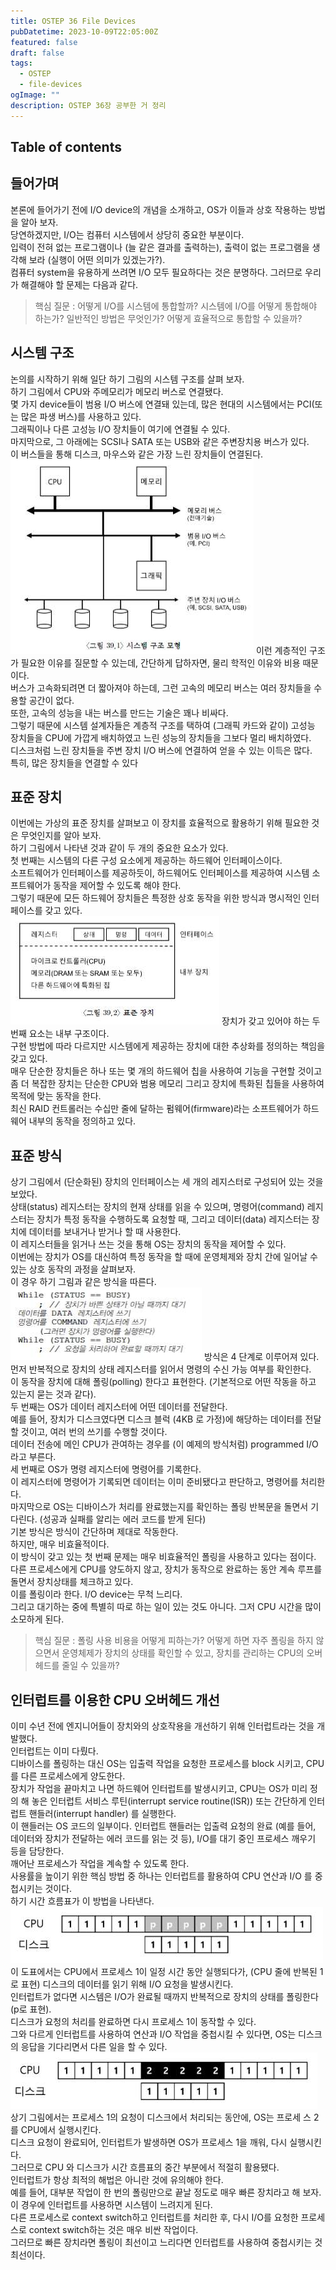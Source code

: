 ```yaml
---
title: OSTEP 36 File Devices
pubDatetime: 2023-10-09T22:05:00Z
featured: false
draft: false
tags:
  - OSTEP
  - file-devices
ogImage: ""
description: OSTEP 36장 공부한 거 정리
---
```


## Table of contents

## 들어가며

본론에 들어가기 전에 I/O device의 개념을 소개하고, OS가 이들과 상호 작용하는 방법을 알아 보자.  
당연하겠지만, I/O는 컴퓨터 시스템에서 상당히 중요한 부분이다.  
입력이 전혀 없는 프로그램이나 (늘 같은 결과를 출력하는), 출력이 없는 프로그램을 생각해 보라 (실행이 어떤 의미가 있겠는가?).  
컴퓨터 system을 유용하게 쓰려면 I/O 모두 필요하다는 것은 분명하다. 그러므로 우리가 해결해야 할 문제는 다음과 같다.

> 핵심 질문 : 어떻게 I/O를 시스템에 통합할까?
> 시스템에 I/O를 어떻게 통합해야 하는가? 일반적인 방법은 무엇인가? 어떻게 효율적으로 통합할 수 있을까?

## 시스템 구조

논의를 시작하기 위해 일단 하기 그림의 시스템 구조를 살펴 보자.  
하기 그림에서 CPU와 주메모리가 메모리 버스로 연결됐다.  
몇 가지 device들이 범용 I/O 버스에 연결돼 있는데, 많은 현대의 시스템에서는 PCI(또는 많은 파생 버스)를 사용하고 있다.  
그래픽이나 다른 고성능 I/O 장치들이 여기에 연결될 수 있다.  
마지막으로, 그 아래에는 SCSI나 SATA 또는 USB와 같은 주변장치용 버스가 있다.  
이 버스들을 통해 디스크, 마우스와 같은 가장 느린 장치들이 연결된다.  
![](/src/assets/image/ostep-36-file-devices-1696861239928.jpeg)
이런 계층적인 구조가 필요한 이유를 질문할 수 있는데, 간단하게 답하자면, 물리 학적인 이유와 비용 때문이다.  
버스가 고속화되려면 더 짧아져야 하는데, 그런 고속의 메모리 버스는 여러 장치들을 수용할 공간이 없다.  
또한, 고속의 성능을 내는 버스를 만드는 기술은 꽤나 비싸다.  
그렇기 때문에 시스템 설계자들은 계층적 구조를 택하여 (그래픽 카드와 같이) 고성능 장치들을 CPU에 가깝게 배치하였고 느린 성능의 장치들을 그보다 멀리 배치하였다.  
디스크처럼 느린 장치들을 주변 장치 I/O 버스에 연결하여 얻을 수 있는 이득은 많다.  
특히, 많은 장치들을 연결할 수 있다

## 표준 장치

이번에는 가상의 표준 장치를 살펴보고 이 장치를 효율적으로 활용하기 위해 필요한 것은 무엇인지를 알아 보자.  
하기 그림에서 나타낸 것과 같이 두 개의 중요한 요소가 있다.  
첫 번째는 시스템의 다른 구성 요소에게 제공하는 하드웨어 인터페이스이다.  
소프트웨어가 인터페이스를 제공하듯이, 하드웨어도 인터페이스를 제공하여 시스템 소프트웨어가 동작을 제어할 수 있도록 해야 한다.  
그렇기 때문에 모든 하드웨어 장치들은 특정한 상호 동작을 위한 방식과 명시적인 인터페이스를 갖고 있다.  
![](/src/assets/image/ostep-36-file-devices-1696863058869.jpeg)
장치가 갖고 있어야 하는 두 번째 요소는 내부 구조이다.  
구현 방법에 따라 다르지만 시스템에게 제공하는 장치에 대한 추상화를 정의하는 책임을 갖고 있다.  
매우 단순한 장치들은 하나 또는 몇 개의 하드웨어 칩을 사용하여 기능을 구현할 것이고 좀 더 복잡한 장치는 단순한 CPU와 범용 메모리 그리고 장치에 특화된 칩들을 사용하여 목적에 맞는 동작을 한다.  
최신 RAID 컨트롤러는 수십만 줄에 달하는 펌웨어(firmware)라는 소프트웨어가 하드웨어 내부의 동작을 정의하고 있다.

## 표준 방식

상기 그림에서 (단순화된) 장치의 인터페이스는 세 개의 레지스터로 구성되어 있는 것을 보았다.  
상태(status) 레지스터는 장치의 현재 상태를 읽을 수 있으며, 명령어(command) 레지스터는 장치가 특정 동작을 수행하도록 요청할 때, 그리고 데이터(data) 레지스터는 장치에 데이터를 보내거나 받거나 할 때 사용한다.  
이 레지스터들을 읽거나 쓰는 것을 통해 OS는 장치의 동작을 제어할 수 있다.  
이번에는 장치가 OS를 대신하여 특정 동작을 할 때에 운영체제와 장치 간에 일어날 수 있는 상호 동작의 과정을 살펴보자.  
이 경우 하기 그림과 같은 방식을 따른다.
![](/src/assets/image/ostep-36-file-devices-1696863392394.jpeg)
방식은 4 단계로 이루어져 있다.  
먼저 반복적으로 장치의 상태 레지스터를 읽어서 명령의 수신 가능 여부를 확인한다.  
이 동작을 장치에 대해 폴링(polling) 한다고 표현한다. (기본적으로 어떤 작동을 하고 있는지 묻는 것과 같다).  
두 번째는 OS가 데이터 레지스터에 어떤 데이터를 전달한다.  
예를 들어, 장치가 디스크였다면 디스크 블럭 (4KB 로 가정)에 해당하는 데이터를 전달할 것이고, 여러 번의 쓰기를 수행할 것이다.  
데이터 전송에 메인 CPU가 관여하는 경우를 (이 예제의 방식처럼) programmed I/O라고 부른다.  
세 번째로 OS가 명령 레지스터에 명령어를 기록한다.  
이 레지스터에 명령어가 기록되면 데이터는 이미 준비됐다고 판단하고, 명령어를 처리한다.  
마지막으로 OS는 디바이스가 처리를 완료했는지를 확인하는 폴링 반복문을 돌면서 기다린다. (성공과 실패를 알리는 에러 코드를 받게 된다)  
기본 방식은 방식이 간단하며 제대로 작동한다.  
하지만, 매우 비효율적이다.  
이 방식이 갖고 있는 첫 번째 문제는 매우 비효율적인 폴링을 사용하고 있다는 점이다.
다른 프로세스에게 CPU를 양도하지 않고, 장치가 동작으로 완료하는 동안 계속 루프를 돌면서 장치상태를 체크하고 있다.  
이를 폴링이라 한다.
I/O device는 무척 느리다.  
그리고 대기하는 중에 특별히 따로 하는 일이 있는 것도 아니다.
그저 CPU 시간을 많이 소모하게 된다.

> 핵심 질문 : 폴링 사용 비용을 어떻게 피하는가?
> 어떻게 하면 자주 폴링을 하지 않으면서 운영체제가 장치의 상태를 확인할 수 있고, 장치를 관리하는 CPU의 오버헤드를 줄일 수 있을까?

## 인터럽트를 이용한 CPU 오버헤드 개선

이미 수년 전에 엔지니어들이 장치와의 상호작용을 개선하기 위해 인터럽트라는 것을 개발했다.  
인터럽트는 이미 다뤘다.  
디바이스를 폴링하는 대신 OS는 입출력 작업을 요청한 프로세스를 block 시키고, CPU를 다른 프로세스에게 양도한다.  
장치가 작업을 끝마치고 나면 하드웨어 인터럽트를 발생시키고, CPU는 OS가 미리 정의 해 놓은 인터럽트 서비스 루틴(interrupt service routine(ISR)) 또는 간단하게 인터럽트 핸들러(interrupt handler) 를 실행한다.  
이 핸들러는 OS 코드의 일부이다.
인터럽트 핸들러는 입출력 요청의 완료 (예를 들어, 데이터와 장치가 전달하는 에러 코드를 읽는 것 등), I/O를 대기 중인 프로세스 깨우기 등을 담당한다.  
깨어난 프로세스가 작업을 계속할 수 있도록 한다.  
사용률을 높이기 위한 핵심 방법 중 하나는 인터럽트를 활용하여 CPU 연산과 I/O 를 중첩시키는 것이다.  
하기 시간 흐름표가 이 방법을 나타낸다.
![](/src/assets/image/ostep-36-file-devices-1696866097702.jpeg)
이 도표에서는 CPU에서 프로세스 1이 일정 시간 동안 실행되다가, (CPU 줄에 반복된 1로 표현) 디스크의 데이터를 읽기 위해 I/O 요청을 발생시킨다.  
인터럽트가 없다면 시스템은 I/O가 완료될 때까지 반복적으로 장치의 상태를 폴링한다 (p로 표현).  
디스크가 요청의 처리를 완료하면 다시 프로세스 1이 동작할 수 있다.  
그와 다르게 인터럽트를 사용하여 연산과 I/O 작업을 중첩시킬 수 있다면, OS는 디스크의 응답을 기다리면서 다른 일을 할 수 있다.  
![](/src/assets/image/ostep-36-file-devices-1696866208085.jpeg)
상기 그림에서는 프로세스 1의 요청이 디스크에서 처리되는 동안에, OS는 프로세 스 2를 CPU에서 실행시킨다.  
디스크 요청이 완료되어, 인터럽트가 발생하면 OS가 프로세스 1을 깨워, 다시 실행시킨다.  
그러므로 CPU 와 디스크가 시간 흐름표의 중간 부분에서 적절히 활용됐다.  
인터럽트가 항상 최적의 해법은 아니란 것에 유의해야 한다.  
예를 들어, 대부분 작업이 한 번의 폴링만으로 끝날 정도로 매우 빠른 장치라고 해 보자.  
이 경우에 인터럽트를 사용하면 시스템이 느려지게 된다.  
다른 프로세스로 context switch하고 인터럽트를 처리한 후, 다시 I/O를 요청한 프로세스로 context switch하는 것은 매우 비싼 작업이다.  
그러므로 빠른 장치라면 폴링이 최선이고 느리다면 인터럽트를 사용하여 중첩시키는 것 최선이다.
